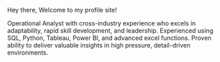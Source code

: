 Hey there, Welcome to my profile site!

Operational Analyst with cross-industry experience who excels in adaptability, rapid skill development, and leadership.
Experienced using SQL, Python, Tableau, Power BI, and advanced excel functions. Proven ability to deliver valuable insights
in high pressure, detail-driven environments.
